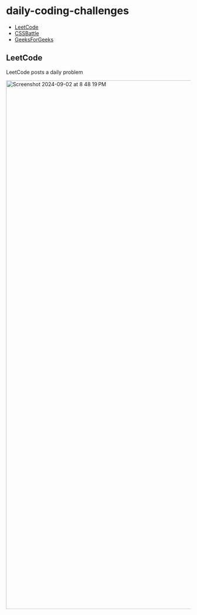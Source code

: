 # daily-coding-challenges

- [LeetCode](https://leetcode.com/problemset/)
- [CSSBattle](https://cssbattle.dev)
- [GeeksForGeeks](https://www.geeksforgeeks.org/problem-of-the-day)

## LeetCode

LeetCode posts a daily problem

<img width="1443" alt="Screenshot 2024-09-02 at 8 48 19 PM" src="https://github.com/user-attachments/assets/ab2deb1e-4da2-4827-bbfa-7ff8519056aa">
